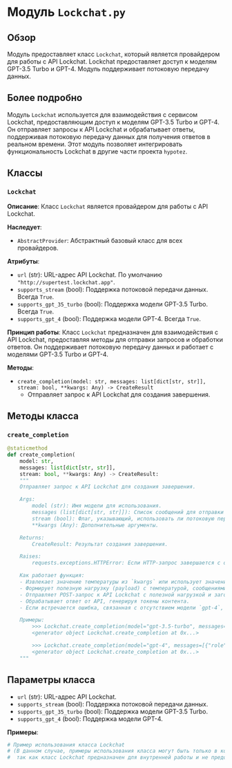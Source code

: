 # Модуль `Lockchat.py`

## Обзор

Модуль предоставляет класс `Lockchat`, который является провайдером для работы с API Lockchat. Lockchat предоставляет доступ к моделям GPT-3.5 Turbo и GPT-4. Модуль поддерживает потоковую передачу данных.

## Более подробно

Модуль `Lockchat` используется для взаимодействия с сервисом Lockchat, предоставляющим доступ к моделям GPT-3.5 Turbo и GPT-4. Он отправляет запросы к API Lockchat и обрабатывает ответы, поддерживая потоковую передачу данных для получения ответов в реальном времени. Этот модуль позволяет интегрировать функциональность Lockchat в другие части проекта `hypotez`.

## Классы

### `Lockchat`

**Описание**:
Класс `Lockchat` является провайдером для работы с API Lockchat.

**Наследует**:
- `AbstractProvider`: Абстрактный базовый класс для всех провайдеров.

**Атрибуты**:
- `url` (str): URL-адрес API Lockchat. По умолчанию `"http://supertest.lockchat.app"`.
- `supports_stream` (bool): Поддержка потоковой передачи данных. Всегда `True`.
- `supports_gpt_35_turbo` (bool): Поддержка модели GPT-3.5 Turbo. Всегда `True`.
- `supports_gpt_4` (bool): Поддержка модели GPT-4. Всегда `True`.

**Принцип работы**:
Класс `Lockchat` предназначен для взаимодействия с API Lockchat, предоставляя методы для отправки запросов и обработки ответов. Он поддерживает потоковую передачу данных и работает с моделями GPT-3.5 Turbo и GPT-4.

**Методы**:

- `create_completion(model: str, messages: list[dict[str, str]], stream: bool, **kwargs: Any) -> CreateResult`
   - Отправляет запрос к API Lockchat для создания завершения.

## Методы класса

### `create_completion`

```python
@staticmethod
def create_completion(
    model: str,
    messages: list[dict[str, str]],
    stream: bool, **kwargs: Any) -> CreateResult:
    """
    Отправляет запрос к API Lockchat для создания завершения.

    Args:
        model (str): Имя модели для использования.
        messages (list[dict[str, str]]): Список сообщений для отправки в API.
        stream (bool): Флаг, указывающий, использовать ли потоковую передачу данных.
        **kwargs (Any): Дополнительные аргументы.

    Returns:
        CreateResult: Результат создания завершения.

    Raises:
        requests.exceptions.HTTPError: Если HTTP-запрос завершается с ошибкой.

    Как работает функция:
    - Извлекает значение температуры из `kwargs` или использует значение по умолчанию 0.7.
    - Формирует полезную нагрузку (payload) с температурой, сообщениями, моделью и флагом потоковой передачи.
    - Отправляет POST-запрос к API Lockchat с полезной нагрузкой и заголовками.
    - Обрабатывает ответ от API, генерируя токены контента.
    - Если встречается ошибка, связанная с отсутствием модели `gpt-4`, функция выполняет повторную попытку вызова `create_completion`.

    Примеры:
        >>> Lockchat.create_completion(model="gpt-3.5-turbo", messages=[{"role": "user", "content": "Hello"}], stream=True)
        <generator object Lockchat.create_completion at 0x...>

        >>> Lockchat.create_completion(model="gpt-4", messages=[{"role": "user", "content": "Hello"}], stream=False, temperature=0.9)
        <generator object Lockchat.create_completion at 0x...>
    """
```

## Параметры класса

- `url` (str): URL-адрес API Lockchat.
- `supports_stream` (bool): Поддержка потоковой передачи данных.
- `supports_gpt_35_turbo` (bool): Поддержка модели GPT-3.5 Turbo.
- `supports_gpt_4` (bool): Поддержка модели GPT-4.

**Примеры**:

```python
# Пример использования класса Lockchat
# (В данном случае, примеры использования класса могут быть только в контексте других модулей или функций,
#  так как класс Lockchat предназначен для внутренней работы и не предоставляет прямого пользовательского интерфейса.)
```